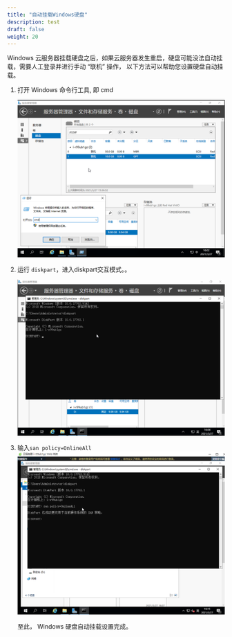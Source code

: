 ```yaml
---
title: "自动挂载Windows硬盘"
description: test
draft: false
weight: 20
---
```


Windows 云服务器挂载硬盘之后，如果云服务器发生重启，硬盘可能没法自动挂载，需要人工登录并进行手动 “联机” 操作， 以下方法可以帮助您设置硬盘自动挂载。

1. 打开 Windows 命令行工具, 即 cmd

   ![Windows 硬盘自动挂载](../../_images/win_auto_mount_1.png)

2. 运行 `diskpart`，进入diskpart交互模式。。

   ![Windows 硬盘自动挂载](../../_images/win_auto_mount_2.png)

3. 输入`san policy=OnlineAll`
   ![Windows 硬盘自动挂载](../../_images/win_auto_mount_3.png)

   至此， Windows 硬盘自动挂载设置完成。

